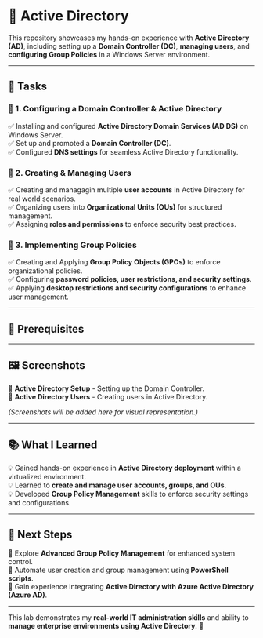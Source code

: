 # 🏢 Active Directory

This repository showcases my hands-on experience with **Active Directory (AD)**, including setting up a **Domain Controller (DC)**, **managing users**, and **configuring Group Policies** in a Windows Server environment.

---

## 📝 Tasks  

### 🔹 1. Configuring a Domain Controller & Active Directory  
✅ Installing and configured **Active Directory Domain Services (AD DS)** on Windows Server.  
✅ Set up and promoted a **Domain Controller (DC)**.  
✅ Configured **DNS settings** for seamless Active Directory functionality.  

### 🔹 2. Creating & Managing Users  
✅ Creating and managagin multiple **user accounts** in Active Directory for real world scenarios.  
✅ Organizing users into **Organizational Units (OUs)** for structured management.  
✅ Assigning **roles and permissions** to enforce security best practices.  

### 🔹 3. Implementing Group Policies  
✅ Creating and Applying **Group Policy Objects (GPOs)** to enforce organizational policies.  
✅ Configuring **password policies, user restrictions, and security settings**.  
✅ Applying **desktop restrictions and security configurations** to enhance user management.  

---

## 🔗 Prerequisites   


---

## 🖼 Screenshots  

🔹 **Active Directory Setup** - Setting up the Domain Controller.  
🔹 **Active Directory Users** - Creating users in Active Directory.  

*(Screenshots will be added here for visual representation.)*  

---

## 📚 What I Learned  

💡 Gained hands-on experience in **Active Directory deployment** within a virtualized environment.  
💡 Learned to **create and manage user accounts, groups, and OUs**.  
💡 Developed **Group Policy Management** skills to enforce security settings and configurations.  

---

## 🎯 Next Steps  

🚀 Explore **Advanced Group Policy Management** for enhanced system control.  
🚀 Automate user creation and group management using **PowerShell scripts**.  
🚀 Gain experience integrating **Active Directory with Azure Active Directory (Azure AD)**.  

---

This lab demonstrates my **real-world IT administration skills** and ability to **manage enterprise environments using Active Directory**. 🚀  
